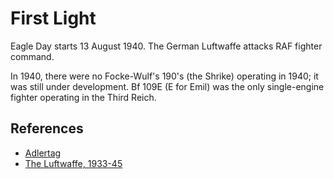 # First Light

Eagle Day starts 13 August 1940. The German Luftwaffe attacks RAF fighter command.

In 1940, there were no Focke-Wulf's 190's (the Shrike) operating in
1940; it was still under development. Bf 109E (E for Emil) was the only
single-engine fighter operating in the Third Reich.

## References

* [Adlertag](https://en.wikipedia.org/wiki/Adlertag)
* [The Luftwaffe, 1933-45](http://www.ww2.dk/)
